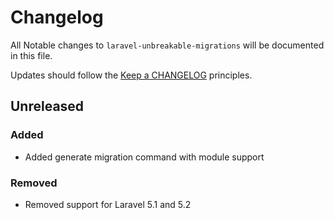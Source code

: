 # Changelog

All Notable changes to `laravel-unbreakable-migrations` will be documented in this file.

Updates should follow the [Keep a CHANGELOG](http://keepachangelog.com/) principles.

## Unreleased

### Added

- Added generate migration command with module support

### Removed

- Removed support for Laravel 5.1 and 5.2
